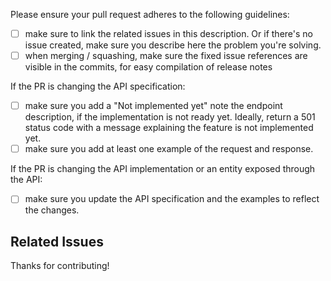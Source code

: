 Please ensure your pull request adheres to the following guidelines:
- [ ] make sure to link the related issues in this description. Or if there's no issue created, make sure you 
  describe here the problem you're solving.
- [ ] when merging / squashing, make sure the fixed issue references are visible in the commits, for easy compilation of release notes

If the PR is changing the API specification:
- [ ] make sure you add a "Not implemented yet" note the endpoint description, if the implementation is not ready 
  yet. Ideally, return a 501 status code with a message explaining the feature is not implemented yet.
- [ ] make sure you add at least one example of the request and response.

If the PR is changing the API implementation or an entity exposed through the API:
- [ ] make sure you update the API specification and the examples to reflect the changes.

## Related Issues


Thanks for contributing!
